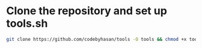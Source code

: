 # Clone the repository and set up tools.sh

```bash
git clone https://github.com/codebyhasan/tools -O tools && chmod +x tools/tools.sh && sudo mv tools/tools.sh /usr/local/bin/ && tools.sh
```
